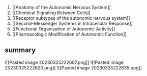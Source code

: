1. [[Anatomy of the Autonomic Nervous System]]
2. [[Chemical Signaling Between Cells]]
3. [[Receptor subtypes of the autonomic nervous system]]
4. [[Second–Messenger Systems in Intracellular Response]]
5. [[Functional Organization of Autonomic Activity]]
6. [[Pharmacologic Modification of Autonomic Function]]
## summary
![[Pasted image 20230325222607.png]]
![[Pasted image 20230325222620.png]]
![[Pasted image 20230325222635.png]]